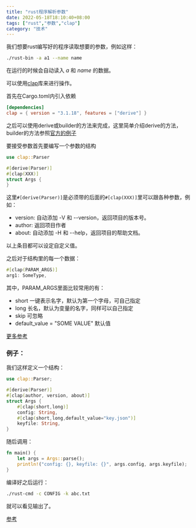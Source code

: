 ```yaml
---
title: "rust程序解析参数"
date: 2022-05-18T18:10:40+08:00
tags: ["rust","参数","clap"]
category: "技术"
---
```


我们想要rust编写好的程序读取想要的参数，例如这样：

```bash
./rust-bin -a a1 --name name
```

在运行的时候会自动读入 _a_ 和 _name_ 的数据。

可以使用[clap](https://crates.io/crates/clap)库来进行操作。

首先在Cargo.toml内引入依赖

```toml
[dependencies]
clap = { version = "3.1.18", features = ["derive"] }
```

之后可以使用derive或builder的方法来完成，这里简单介绍derive的方法，builder的方法参照[官方的例子](https://github.com/clap-rs/clap/blob/v3.1.18/examples/tutorial_builder/README.md)

要接受参数首先要编写一个参数的结构

```rust
use clap::Parser

#[derive(Parser)]
#[clap(XXX)]
struct Args {
}
```

这里`#[derive(Parser)]`是必须带的后面的`#[clap(XXX)]`里可以跟各种参数，例如：

* version: 自动添加 -V 和 --version，返回项目的版本号。
* author: 返回项目作者
* about: 自动添加 -H 和 --help，返回项目的帮助文档。

以上条目都可以设定自定义值。

之后对于结构里的每一个数据：

```rust
#[clap(PARAM_ARGS)]
arg1: SomeType,
```

其中，PARAM_ARGS里面比较常用的有：

* short 一键表示名字，默认为第一个字母，可自己指定
* long 长名，默认为变量的名字，同样可以自己指定
* skip 可忽略
* default_value = "SOME VALUE" 默认值

[更多参考](https://github.com/clap-rs/clap/blob/v3.1.18/examples/derive_ref/README.md)

### 例子：
我们这样定义一个结构：

```rust
use clap::Parser;

#[derive(Parser)]
#[clap(author, version, about)]
struct Args {
    #[clap(short,long)]
    config: String,
    #[clap(short,long,default_value="key.json")]
    keyfile: String,
}
```

随后调用：

```rust
fn main() {
    let args = Args::parse();
    println!("config: {}, keyfile: {}", args.config, args.keyfile);
}
```

编译好之后运行：

```bash
./rust-cmd -c CONFIG -k abc.txt
```

就可以看见输出了。

[参考](https://github.com/clap-rs/clap/blob/v3.1.18/examples/tutorial_derive/README.md)